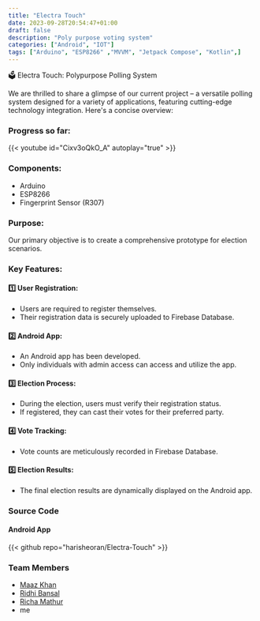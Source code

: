 ```yaml
---
title: "Electra Touch"
date: 2023-09-28T20:54:47+01:00
draft: false
description: "Poly purpose voting system"
categories: ["Android", "IOT"]
tags: ["Arduino", "ESP8266" ,"MVVM", "Jetpack Compose", "Kotlin",]
---
```


🗳️ Electra Touch: Polypurpose Polling System 

We are thrilled to share a glimpse of our current project – a versatile polling system designed for a variety of applications, featuring cutting-edge technology integration. Here's a concise overview:

### Progress so far:
{{< youtube id="Cixv3oQkO_A" autoplay="true" >}}

### Components:
- Arduino
- ESP8266
- Fingerprint Sensor (R307)

### Purpose:
Our primary objective is to create a comprehensive prototype for election scenarios.

### Key Features:

#### 1️⃣ User Registration:

- Users are required to register themselves.
- Their registration data is securely uploaded to Firebase Database.

#### 2️⃣ Android App:

- An Android app has been developed.
- Only individuals with admin access can access and utilize the app.

#### 3️⃣ Election Process:

- During the election, users must verify their registration status.
- If registered, they can cast their votes for their preferred party.

#### 4️⃣ Vote Tracking:

- Vote counts are meticulously recorded in Firebase Database.

#### 5️⃣ Election Results:

- The final election results are dynamically displayed on the Android app.

### Source Code

####  Android App
{{< github repo="harisheoran/Electra-Touch" >}}

### Team Members
- [Maaz Khan](https://www.linkedin.com/in/maaz-khan-2316a31ba/)
- [Ridhi Bansal](https://www.linkedin.com/in/ridhi-bansal-84b0a120b/)
- [Richa Mathur](http://linkedin.com/in/richa-mathur-4724791bb)
- me
